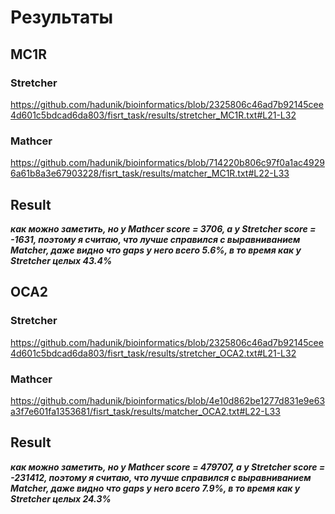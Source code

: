 # Результаты

## MC1R

### Stretcher

https://github.com/hadunik/bioinformatics/blob/2325806c46ad7b92145cee4d601c5bdcad6da803/fisrt_task/results/stretcher_MC1R.txt#L21-L32

### Mathcer

https://github.com/hadunik/bioinformatics/blob/714220b806c97f0a1ac49296a61b8a3e67903228/fisrt_task/results/matcher_MC1R.txt#L22-L33

## Result

***как можно заметить, но у Mathcer score = 3706, а у Stretcher score = -1631, поэтому я считаю, что лучше справился с выравниванием Matcher, даже видно что gaps у него всего 5.6%, в то время как у Stretcher целых 43.4%***

## OCA2

### Stretcher

https://github.com/hadunik/bioinformatics/blob/2325806c46ad7b92145cee4d601c5bdcad6da803/fisrt_task/results/stretcher_OCA2.txt#L21-L32

### Mathcer

https://github.com/hadunik/bioinformatics/blob/4e10d862be1277d831e9e63a3f7e601fa1353681/fisrt_task/results/matcher_OCA2.txt#L22-L33

## Result

***как можно заметить, но у Mathcer score = 479707, а у Stretcher score = -231412, поэтому я считаю, что лучше справился с выравниванием Matcher, даже видно что gaps у него всего 7.9%, в то время как у Stretcher целых 24.3%***
